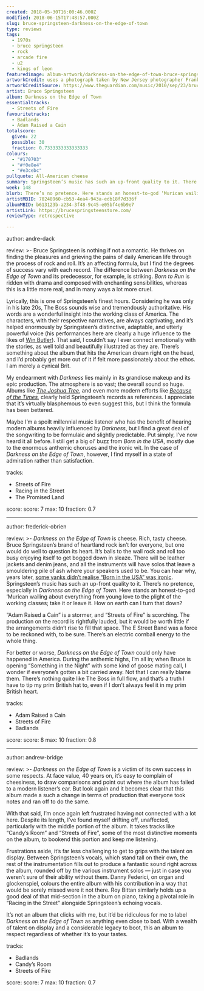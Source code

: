 ```yaml
---
created: 2018-05-30T16:00:46.000Z
modified: 2018-06-15T17:48:57.000Z
slug: bruce-springsteen-darkness-on-the-edge-of-town
type: reviews
tags:
  - 1970s
  - bruce springsteen
  - rock
  - arcade fire
  - u2
  - kings of leon
featuredimage: album-artwork/darkness-on-the-edge-of-town-bruce-springsteen.jpg
artworkCredit: uses a photograph taken by New Jersey photographer Frank Stefanko. Springsteen recalled, ‘He got the 13-year-old kid from next door to hold a light. He borrowed a camera. I don’t know if he even had a camera! But when I saw the picture I said, “That’s the guy in the songs.” I wanted the part of me that’s still that guy to be on the cover.’
artworkCreditSource: https://www.theguardian.com/music/2010/sep/23/bruce-springsteen-darkness-edge-town
artist: Bruce Springsteen
album: Darkness on the Edge of Town
essentialtracks:
  - Streets of Fire
favouritetracks:
  - Badlands
  - Adam Raised a Cain
totalscore:
  given: 22
  possible: 30
  fraction: 0.7333333333333333
colours:
  - "#170703"
  - "#f0e8e4"
  - "#e3cebc"
pullquote: All-American cheese
summary: Springsteen’s music has such an up-front quality to it. There’s no pretence, especially in Darkness on the Edge of Town. Here stands an honest-to-god ‘Murican wailing about everything from young love to the plight of the working classes; take it or leave it.
week: 148
blurb: There’s no pretence. Here stands an honest-to-god ‘Murican wailing about everything from young love to the plight of the working classes; take it or leave it.
artistMBID: 70248960-cb53-4ea4-943a-edb18f7d336f
albumMBID: b613123b-a234-3f48-9c45-e05bf4e6b9e7
artistLink: https://brucespringsteenstore.com/
reviewType: retrospective

---
```


author: andre-dack

review: >-
  Bruce Springsteen is nothing if not a romantic. He thrives on finding the pleasures and grieving the pains of daily American life through the process of rock and roll. It’s an affecting formula, but I find the degrees of success vary with each record. The difference between *Darkness on the Edge of Town* and its predecessor, for example, is striking. *Born to Run* is ridden with drama and composed with enchanting sensibilities, whereas this is a little more real, and in many ways a lot more cruel. 
  
  Lyrically, this is one of Springsteen’s finest hours. Considering he was only in his late 20s, The Boss sounds wise and tremendously authoritative. His words are a wonderful insight into the working class of America. The characters, with their respective narratives, are always captivating, and it’s helped enormously by Springsteen’s distinctive, adaptable, and utterly powerful voice (his performances here are clearly a huge influence to the likes of [Win Butler](/reviews/arcade-fire-funeral/)). That said, I couldn’t say I ever connect emotionally with the stories, as well told and beautifully illustrated as they are. There’s something about the album that hits the American dream right on the head, and I’d probably get more out of it if felt more passionately about the ethos. I am merely a cynical Brit.

  My endearment with *Darkness* lies mainly in its grandiose makeup and its epic production. The atmosphere is so vast; the overall sound so huge. Albums like [*The Joshua Tree*](/reviews/u2-the-joshua-tree/), and even more modern efforts like [*Because of the Times*](/reviews/kings-of-leon-because-of-the-times/), clearly held Springsteen’s records as references. I appreciate that it’s virtually blasphemous to even suggest this, but I think the formula has been bettered. 
  
  Maybe I’m a spoilt millennial music listener who has the benefit of hearing modern albums heavily influenced by *Darkness*, but I find a great deal of the songwriting to be formulaic and slightly predictable. Put simply, I’ve now heard it all before. I still get a big ol’ buzz from *Born in the USA*, mostly due to the enormous anthemic choruses and the ironic wit. In the case of *Darkness on the Edge of Town*, however, I find myself in a state of admiration rather than satisfaction.

tracks:
  - Streets of Fire
  - ­­Racing in the Street
  - ­­The Promised Land

score:
  score: 7
  max: 10
  fraction: 0.7

---
author: frederick-obrien

review: >-
  *Darkness on the Edge of Town* is cheese. Rich, tasty cheese. Bruce Springsteen’s brand of heartland rock isn’t for everyone, but one would do well to question its heart. It’s balls to the wall rock and roll too busy enjoying itself to get bogged down in sleaze. There will be leather jackets and denim jeans, and all the instruments will have solos that leave a smouldering pile of ash where your speakers used to be. You can hear why, years later, [some yanks didn’t realise “Born in the USA” was ironic](https://www.thedailybeast.com/are-politicians-too-dumb-to-understand-the-lyrics-to-born-in-the-usa). Springsteen’s music has such an up-front quality to it. There’s no pretence, especially in *Darkness on the Edge of Town*. Here stands an honest-to-god ‘Murican wailing about everything from young love to the plight of the working classes; take it or leave it. How on earth can I turn that down?

  “Adam Raised a Cain” is a stormer, and “Streets of Fire” is scorching. The production on the record is rightfully lauded, but it would be worth little if the arrangements didn’t rise to fill that space. The E Street Band was a force to be reckoned with, to be sure. There’s an electric cornball energy to the whole thing. 
  
  For better or worse, *Darkness on the Edge of Town* could only have happened in America. During the anthemic highs, I’m all in; when Bruce is opening “Something in the Night” with some kind of goose mating call, I wonder if everyone’s gotten a bit carried away. Not that I can really blame them. There’s nothing quite like The Boss in full flow, and that’s a truth I have to tip my prim British hat to, even if I don’t always feel it in my prim British heart.

tracks:
  - Adam Raised a Cain
  - ­­Streets of Fire
  - ­­Badlands

score:
  score: 8
  max: 10
  fraction: 0.8

---
author: andrew-bridge

review: >-
  *Darkness on the Edge of Town* is a victim of its own success in some respects. At face value, 40 years on, it’s easy to complain of cheesiness, to draw comparisons and point out where the album has failed to a modern listener’s ear. But look again and it becomes clear that this album made a such a change in terms of production that everyone took notes and ran off to do the same. 
  
  With that said, I’m once again left frustrated having not connected with a lot here. Despite its length, I’ve found myself drifting off, unaffected, particularly with the middle portion of the album. It takes tracks like “Candy’s Room” and “Streets of Fire”, some of the most distinctive moments on the album, to bookend this portion and keep me listening. 
  
  Frustrations aside, it’s far less challenging to get to grips with the talent on display. Between Springsteen’s vocals, which stand tall on their own, the rest of the instrumentation fills out to produce a fantastic sound right across the album, rounded off by the various instrument solos — just in case you weren’t sure of their ability without them. Danny Federici, on organ and glockenspiel, colours the entire album with his contribution in a way that would be sorely missed were it not there. Roy Bittan similarly holds up a good deal of that mid-section in the album on piano, taking a pivotal role in “Racing in the Street” alongside Springsteen’s echoing vocals. 
  
  It’s not an album that clicks with me, but it’d be ridiculous for me to label *Darkness on the Edge of Town* as anything even close to bad. With a wealth of talent on display and a considerable legacy to boot, this an album to respect regardless of whether it’s to your tastes.

tracks:
  - Badlands
  - ­­Candy’s Room
  - ­­Streets of Fire
  
score:
  score: 7
  max: 10
  fraction: 0.7
